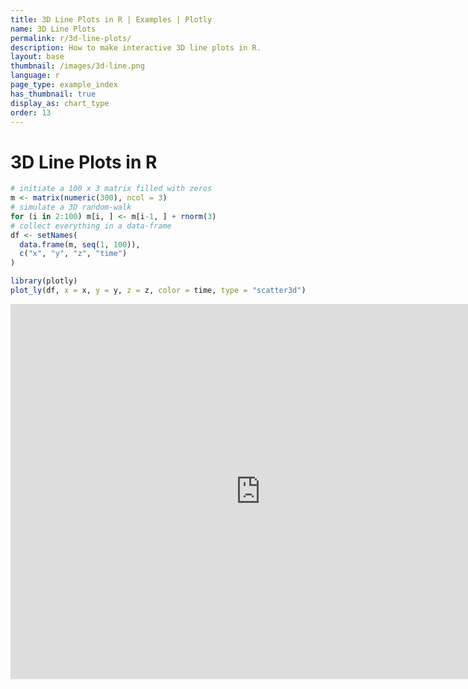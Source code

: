 ```yaml
---
title: 3D Line Plots in R | Examples | Plotly
name: 3D Line Plots
permalink: r/3d-line-plots/
description: How to make interactive 3D line plots in R.
layout: base
thumbnail: /images/3d-line.png
language: r
page_type: example_index
has_thumbnail: true
display_as: chart_type
order: 13
---
```



# 3D Line Plots in R


```r
# initiate a 100 x 3 matrix filled with zeros
m <- matrix(numeric(300), ncol = 3)
# simulate a 3D random-walk
for (i in 2:100) m[i, ] <- m[i-1, ] + rnorm(3)
# collect everything in a data-frame
df <- setNames(
  data.frame(m, seq(1, 100)),
  c("x", "y", "z", "time")
)

library(plotly)
plot_ly(df, x = x, y = y, z = z, color = time, type = "scatter3d")
```

<iframe height="600" id="igraph" scrolling="no" seamless="seamless" src="https://plot.ly/~RPlotBot/163.embed" width="800" frameBorder="0"></iframe>
